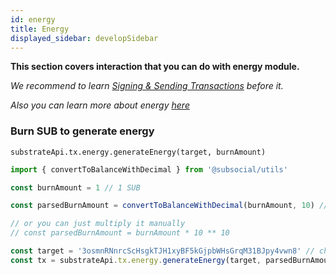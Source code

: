 ```yaml
---
id: energy
title: Energy
displayed_sidebar: developSidebar
---
```


**This section covers interaction that you can do with energy module.**

*We recommend to learn [Signing & Sending Transactions](https://docs.subsocial.network/docs/develop/sdk/transactions) before it.*

*Also you can learn more about energy [here](/docs/develop/concepts/sponsored/energy.md)*

### Burn SUB to generate energy

```
substrateApi.tx.energy.generateEnergy(target, burnAmount)
```

```typescript
import { convertToBalanceWithDecimal } from '@subsocial/utils'

const burnAmount = 1 // 1 SUB

const parsedBurnAmount = convertToBalanceWithDecimal(burnAmount, 10) // SUB token uses 10 decimals, SOON (testnet) uses 12 decimals

// or you can just multiply it manually
// const parsedBurnAmount = burnAmount * 10 ** 10

const target = '3osmnRNnrcScHsgkTJH1xyBF5kGjpbWHsGrqM31BJpy4vwn8' // change it to target account
const tx = substrateApi.tx.energy.generateEnergy(target, parsedBurnAmount.toString())
```
